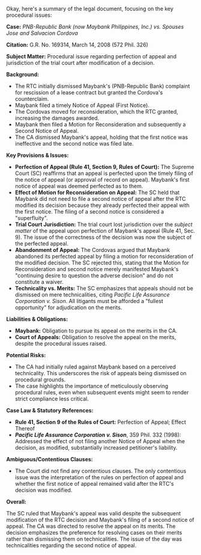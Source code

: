 Okay, here's a summary of the legal document, focusing on the key procedural issues:

**Case:** *PNB-Republic Bank (now Maybank Philippines, Inc.) vs. Spouses Jose and Salvacion Cordova*

**Citation:** G.R. No. 169314, March 14, 2008 (572 Phil. 326)

**Subject Matter:** Procedural issue regarding perfection of appeal and jurisdiction of the trial court after modification of a decision.

**Background:**

*   The RTC initially dismissed Maybank's (PNB-Republic Bank) complaint for rescission of a lease contract but granted the Cordova's counterclaim.
*   Maybank filed a timely Notice of Appeal (First Notice).
*   The Cordovas moved for reconsideration, which the RTC granted, increasing the damages awarded.
*   Maybank then filed a Motion for Reconsideration and subsequently a Second Notice of Appeal.
*   The CA dismissed Maybank's appeal, holding that the first notice was ineffective and the second notice was filed late.

**Key Provisions & Issues:**

*   **Perfection of Appeal (Rule 41, Section 9, Rules of Court):** The Supreme Court (SC) reaffirms that an appeal is perfected upon the timely filing of the notice of appeal (or approval of record on appeal). Maybank's first notice of appeal was deemed perfected as to them.
*   **Effect of Motion for Reconsideration on Appeal:** The SC held that Maybank did not need to file a second notice of appeal after the RTC modified its decision because they already perfected their appeal with the first notice. The filing of a second notice is considered a "superfluity".
*   **Trial Court Jurisdiction:** The trial court lost jurisdiction over the *subject matter* of the appeal upon perfection of Maybank's appeal (Rule 41, Sec. 9). The issue of the correctness of the decision was now the subject of the perfected appeal.
*   **Abandonment of Appeal:** The Cordovas argued that Maybank abandoned its perfected appeal by filing a motion for reconsideration of the modified decision. The SC rejected this, stating that the Motion for Reconsideration and second notice merely manifested Maybank's "continuing desire to question the adverse decision" and do not constitute a waiver.
*   **Technicality vs. Merits:**  The SC emphasizes that appeals should not be dismissed on mere technicalities, citing *Pacific Life Assurance Corporation v. Sison*. All litigants must be afforded a "fullest opportunity" for adjudication on the merits.

**Liabilities & Obligations:**

*   **Maybank:** Obligation to pursue its appeal on the merits in the CA.
*   **Court of Appeals:** Obligation to resolve the appeal on the merits, despite the procedural issues raised.

**Potential Risks:**

*   The CA had initially ruled against Maybank based on a perceived technicality. This underscores the risk of appeals being dismissed on procedural grounds.
*   The case highlights the importance of meticulously observing procedural rules, even when subsequent events might seem to render strict compliance less critical.

**Case Law & Statutory References:**

*   **Rule 41, Section 9 of the Rules of Court:** Perfection of Appeal; Effect Thereof
*   ***Pacific Life Assurance Corporation v. Sison***, 359 Phil. 332 (1998): Addressed the effect of not filing another Notice of Appeal when the decision, as modified, substantially increased petitioner's liability.

**Ambiguous/Contentious Clauses:**

*   The Court did not find any contentious clauses. The only contentious issue was the interpretation of the rules on perfection of appeal and whether the first notice of appeal remained valid after the RTC's decision was modified.

**Overall:**

The SC ruled that Maybank's appeal was valid despite the subsequent modification of the RTC decision and Maybank's filing of a second notice of appeal. The CA was directed to resolve the appeal on its merits. The decision emphasizes the preference for resolving cases on their merits rather than dismissing them on technicalities. The issue of the day was technicalities regarding the second notice of appeal.
